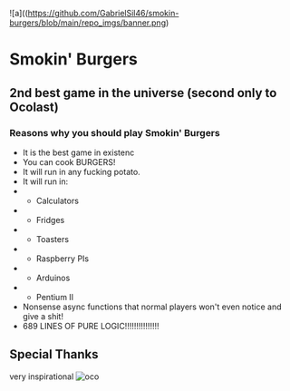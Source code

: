 ![a]((https://github.com/GabrielSil46/smokin-burgers/blob/main/repo_imgs/banner.png)
# Smokin' Burgers
## 2nd best game in the universe (second only to Ocolast)

### Reasons why you should play Smokin' Burgers
- It is the best game in existenc
- You can cook BURGERS!
- It will run in any fucking potato.
- It will run in:
- - Calculators
- - Fridges
- - Toasters
- - Raspberry PIs
- - Arduinos
- - Pentium II
- Nonsense async functions that normal players won't even notice and give a shit!
- 689 LINES OF PURE LOGIC!!!!!!!!!!!!!!!

## Special Thanks
very inspirational
![oco]([https://github.com/GabrielSil46/smokin-burgers/blob/main/Chico_bioca_ocolast.jpg](https://github.com/GabrielSil46/smokin-burgers/blob/main/repo_imgs/Chico_bioca_ocolast.jpg))

